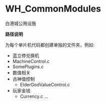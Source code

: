 # WH_CommonModules
白港城公用设施

<b>路径说明</b>

为每个单片机代码都创建单独的文件夹，例如:
  
 - 蓝立停兑换机
  - MachineControl.c
  - SomePlugins.c
 - 数值相关
  - 古神值控制
    - ElderGodValueControl.c
  - 玩家金钱
    - Currency.c
    ...
